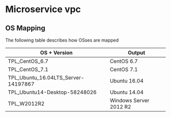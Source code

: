 # Microservice vpc

## OS Mapping

The following table describes how OSses are mapped

|OS + Version            |Output|
|------------------------|---------|
|TPL_CentOS_6.7          |CentOS 6.7|
|TPL_CentOS_7.1          |CentOS 7.1|
|TPL_Ubuntu_16.04LTS_Server-14197867    |Ubuntu 16.04|
|TPL_Ubuntu14-Desktop-58248026  |Ubuntu 14.04|
|TPL_W2012R2 |Windows Server 2012 R2|
